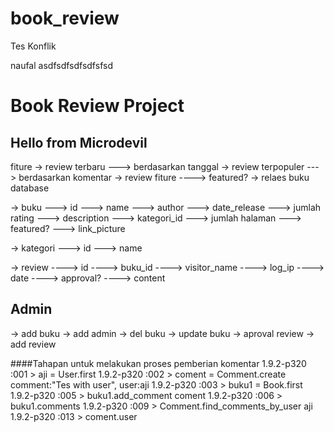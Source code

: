 book_review
===========


Tes Konflik

naufal asdfsdfsdfsdfsfsd


# Book Review Project

## Hello from Microdevil

fiture
-> review terbaru
---> berdasarkan tanggal
-> review terpopuler
---> berdasarkan komentar
-> review fiture
----> featured?
-> relaes buku
database

-> buku
---> id
---> name
---> author
---> date_release
---> jumlah rating
---> description
---> kategori_id
---> jumlah halaman
---> featured?
---> link_picture


-> kategori
---> id
---> name

-> review
----> id
----> buku_id
----> visitor_name
----> log_ip
----> date
----> approval?
----> content

## Admin
-> add buku
-> add admin
-> del buku
-> update buku
-> aproval review
-> add review

####Tahapan untuk melakukan proses pemberian komentar
1.9.2-p320 :001 > aji = User.first
1.9.2-p320 :002 > coment = Comment.create comment:"Tes with user", user:aji
1.9.2-p320 :003 > buku1 = Book.first
1.9.2-p320 :005 > buku1.add_comment coment
1.9.2-p320 :006 > buku1.comments
1.9.2-p320 :009 > Comment.find_comments_by_user aji
1.9.2-p320 :013 > coment.user

